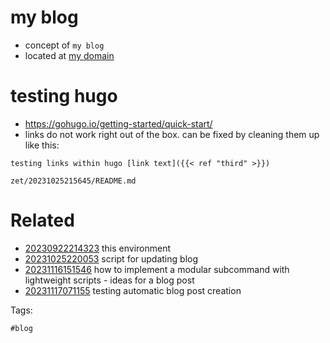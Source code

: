 # my blog

- concept of `my blog`
- located at [my domain](httos://nicklong.xyz)

# testing hugo
- https://gohugo.io/getting-started/quick-start/
- links do not work right out of the box. can be fixed by cleaning them up like this:
```
testing links within hugo [link text]({{< ref "third" >}})
```

` zet/20231025215645/README.md `

# Related

- [20230922214323](/zet/20230922214323/README.md) this environment
- [20231025220053](/zet/20231025220053/README.md) script for updating blog
- [20231116151546](/zet/20231116151546/README.md) how to implement a modular subcommand with lightweight scripts - ideas for a blog post
- [20231117071155](/zet/20231117071155/README.md) testing automatic blog post creation

Tags:

    #blog
